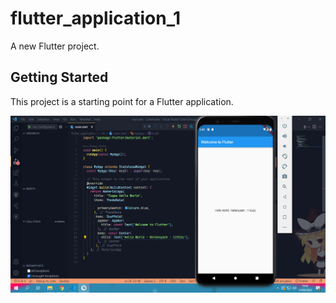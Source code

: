 # flutter_application_1

A new Flutter project.

## Getting Started

This project is a starting point for a Flutter application.

<img src="/deploy.png" alt="Tampilan Program">
